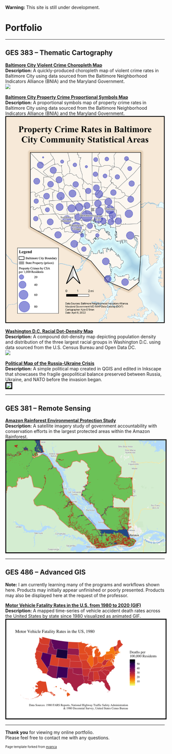 **Warning:** This site is still under development.

# Portfolio

---

## GES  383 – Thematic Cartography 

**[Baltimore City Violent Crime Choropleth Map](/Project383.2/index)** <br>
**Description:** A quickly-produced choropleth map of violent crime rates in Baltimore City using data sourced from the Baltimore Neighborhood Indicators Alliance (BNIA) and the Maryland Government. <br>
[<img src="Project383.2/Lab3ges383.svg?raw=true"/>](/Project383.2/index)

**[Baltimore City Property Crime Proportional Symbols Map](/Project383.4/index)** <br>
**Description:** A proportional symbols map of property crime rates in Baltimore City using data sourced from the Baltimore Neighborhood Indicators Alliance (BNIA) and the Maryland Government. <br>
[<img src="Project383.4/Labwk10ges383.1.png?raw=true"/>](/Project383.4/index)

**[Washington D.C. Racial Dot-Density Map](/Project383.3/index)** <br>
**Description:** A compound dot-density map depicting population density and distribution of the three largest racial groups in Washington D.C. using data sourced from the U.S. Census Bureau and Open Data DC. <br>
[<img src="Project383.3/ges383.3.png?raw=true"/>](/Project383.3/index)

**[Political Map of the Russia-Ukraine Crisis](/Project383/index)** <br>
**Description:** A simple political map created in QGIS and edited in Inkscape that showcases the fragile geopolitical balance preserved between Russia, Ukraine, and NATO before the invasion began. <br>
[<img style="border:3px solid black;" src="Project383/ukrainerussiaMAP.svg?raw=true"/>](/Project383/index)

---

## GES  381 – Remote Sensing

**[Amazon Rainforest Environmental Protection Study](/Project381/index)** <br>
**Description:** A satellite imagery study of government accountability with conservation efforts in the largest protected areas within the Amazon Rainforest. <br>
[<img style="border:3px solid black;" src="Project381/Screen Shot 2022-02-14 at 11.14.42 PM.png?raw=true"/>](/Project381/index)

---

## GES  486 – Advanced GIS 

**Note:** I am currently learning many of the programs and workflows shown here. Products may initially appear unfinished or poorly presented. Products may also be displayed here at the request of the professor. <br>

**[Motor Vehicle Fatality Rates in the U.S. from 1980 to 2020 (GIF)](/Project486.3/index)** <br>
**Description:** A mapped time-series of vehicle accident death rates across the United States by state since 1980 visualized as animated GIF. <br>
[<img style="border:3px solid black;" src="Project486.3/P1MotorDeaths.gif?raw=true"/>](/Project486.3/index)

---

**Thank you** for viewing my online portfolio. <br>
Please feel free to contact me with any questions.

<p style="font-size:10px">Page template forked from <a href="https://github.com/evanca/quick-portfolio">evanca</a></p>
<!-- Remove above link if you don't want to attibute -->
